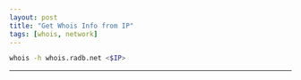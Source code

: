 ```yaml
---
layout: post
title: "Get Whois Info from IP"
tags: [whois, network]
---
```


```bash
whois -h whois.radb.net <$IP>
```

---

